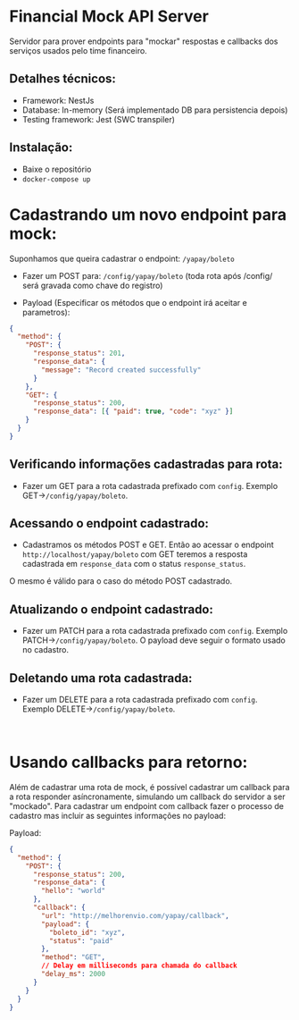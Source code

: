 # Financial Mock API Server

Servidor para prover endpoints para "mockar" respostas e callbacks dos serviços usados pelo time financeiro.

## Detalhes técnicos:

- Framework: NestJs
- Database: In-memory (Será implementado DB para persistencia depois)
- Testing framework: Jest (SWC transpiler)

## Instalação:

- Baixe o repositório
- `docker-compose up`

# Cadastrando um novo endpoint para mock:

Suponhamos que queira cadastrar o endpoint: `/yapay/boleto`

- Fazer um POST para: `/config/yapay/boleto` (toda rota após /config/ será gravada como chave do registro)

- Payload (Especificar os métodos que o endpoint irá aceitar e parametros):

```json
{
  "method": {
    "POST": {
      "response_status": 201,
      "response_data": {
        "message": "Record created successfully"
      }
    },
    "GET": {
      "response_status": 200,
      "response_data": [{ "paid": true, "code": "xyz" }]
    }
  }
}
```

## Verificando informações cadastradas para rota:

- Fazer um GET para a rota cadastrada prefixado com `config`.
  Exemplo GET->`/config/yapay/boleto`.

## Acessando o endpoint cadastrado:

- Cadastramos os métodos POST e GET. Então ao acessar o endpoint `http://localhost/yapay/boleto` com GET teremos a resposta cadastrada em `response_data` com o status `response_status`.

O mesmo é válido para o caso do método POST cadastrado.

## Atualizando o endpoint cadastrado:

- Fazer um PATCH para a rota cadastrada prefixado com `config`.
  Exemplo PATCH->`/config/yapay/boleto`. O payload deve seguir o formato usado no cadastro.

## Deletando uma rota cadastrada:

- Fazer um DELETE para a rota cadastrada prefixado com `config`.
  Exemplo DELETE->`/config/yapay/boleto`.

<br />

# Usando callbacks para retorno:

Além de cadastrar uma rota de mock, é possível cadastrar um callback para a rota responder asíncronamente, simulando um callback do servidor a ser "mockado".
Para cadastrar um endpoint com callback fazer o processo de cadastro mas incluir as seguintes informações no payload:

Payload:

```json
{
  "method": {
    "POST": {
      "response_status": 200,
      "response_data": {
        "hello": "world"
      },
      "callback": {
        "url": "http://melhorenvio.com/yapay/callback",
        "payload": {
          "boleto_id": "xyz",
          "status": "paid"
        },
        "method": "GET",
        // Delay em milliseconds para chamada do callback
        "delay_ms": 2000
      }
    }
  }
}
```
